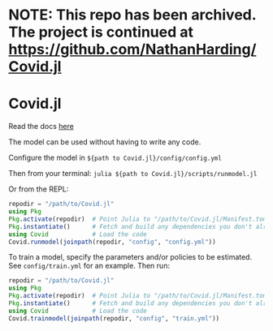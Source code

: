 # NOTE: This repo has been archived. The project is continued at https://github.com/NathanHarding/Covid.jl

# Covid.jl

Read the docs [here](docs/Overview.md)

The model can be used without having to write any code.

Configure the model in `${path to Covid.jl}/config/config.yml`

Then from your terminal: `julia ${path to Covid.jl}/scripts/runmodel.jl`

Or from the REPL:

```julia
repodir = "/path/to/Covid.jl"
using Pkg
Pkg.activate(repodir)  # Point Julia to "/path/to/Covid.jl/Manifest.toml"
Pkg.instantiate()      # Fetch and build any dependencies you don't already have
using Covid            # Load the code
Covid.runmodel(joinpath(repodir, "config", "config.yml"))
```

To train a model, specify the parameters and/or policies to be estimated.
See `config/train.yml` for an example.
Then run:

```julia
repodir = "/path/to/Covid.jl"
using Pkg
Pkg.activate(repodir)  # Point Julia to "/path/to/Covid.jl/Manifest.toml"
Pkg.instantiate()      # Fetch and build any dependencies you don't already have
using Covid            # Load the code
Covid.trainmodel(joinpath(repodir, "config", "train.yml"))
```